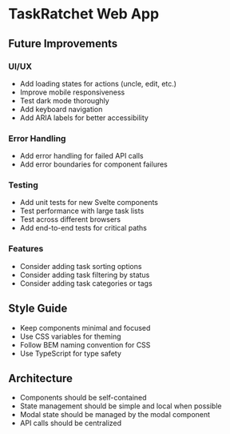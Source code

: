 # TaskRatchet Web App

## Future Improvements

### UI/UX
- Add loading states for actions (uncle, edit, etc.)
- Improve mobile responsiveness
- Test dark mode thoroughly
- Add keyboard navigation
- Add ARIA labels for better accessibility

### Error Handling
- Add error handling for failed API calls
- Add error boundaries for component failures

### Testing
- Add unit tests for new Svelte components
- Test performance with large task lists
- Test across different browsers
- Add end-to-end tests for critical paths

### Features
- Consider adding task sorting options
- Consider adding task filtering by status
- Consider adding task categories or tags

## Style Guide
- Keep components minimal and focused
- Use CSS variables for theming
- Follow BEM naming convention for CSS
- Use TypeScript for type safety

## Architecture
- Components should be self-contained
- State management should be simple and local when possible
- Modal state should be managed by the modal component
- API calls should be centralized
